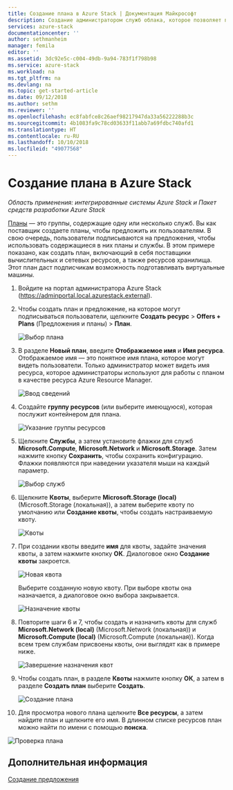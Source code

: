 ```yaml
---
title: Создание плана в Azure Stack | Документация Майкрософт
description: Создание администратором служб облака, которое позволяет подписчикам подготавливать виртуальные машины.
services: azure-stack
documentationcenter: ''
author: sethmanheim
manager: femila
editor: ''
ms.assetid: 3dc92e5c-c004-49db-9a94-783f1f798b98
ms.service: azure-stack
ms.workload: na
ms.tgt_pltfrm: na
ms.devlang: na
ms.topic: get-started-article
ms.date: 09/12/2018
ms.author: sethm
ms.reviewer: ''
ms.openlocfilehash: ec8fabfce8c26aef98217947da33a56222288b3c
ms.sourcegitcommit: 4b1083fa9c78cd03633f11abb7a69fdbc740afd1
ms.translationtype: HT
ms.contentlocale: ru-RU
ms.lasthandoff: 10/10/2018
ms.locfileid: "49077568"
---
```

# <a name="create-a-plan-in-azure-stack"></a>Создание плана в Azure Stack

*Область применения: интегрированные системы Azure Stack и Пакет средств разработки Azure Stack*

[Планы](azure-stack-key-features.md) — это группы, содержащие одну или несколько служб. Вы как поставщик создаете планы, чтобы предложить их пользователям. В свою очередь, пользователи подписываются на предложения, чтобы использовать содержащиеся в них планы и службы. В этом примере показано, как создать план, включающий в себя поставщики вычислительных и сетевых ресурсов, а также ресурсов хранилища. Этот план даст подписчикам возможность подготавливать виртуальные машины.

1. Войдите на портал администратора Azure Stack (https://adminportal.local.azurestack.external).

2. Чтобы создать план и предложение, на которое могут подписываться пользователи, щелкните **Создать ресурс** > **Offers + Plans** (Предложения и планы) > **План**.
  
   ![Выбор плана](media/azure-stack-create-plan/select-plan.png)

3. В разделе **Новый план**, введите **Отображаемое имя** и **Имя ресурса**. Отображаемое имя — это понятное имя плана, которое могут видеть пользователи. Только администратор может видеть имя ресурса, которое администраторы используют для работы с планом в качестве ресурса Azure Resource Manager.

   ![Ввод сведений](media/azure-stack-create-plan/plan-name.png)

4. Создайте **группу ресурсов** (или выберите имеющуюся), которая послужит контейнером для плана.

   ![Указание группы ресурсов](media/azure-stack-create-plan/resource-group.png)

5. Щелкните **Службы**, а затем установите флажки для служб **Microsoft.Compute**, **Microsoft.Network** и **Microsoft.Storage**. Затем нажмите кнопку **Сохранить**, чтобы сохранить конфигурацию. Флажки появляются при наведении указателя мыши на каждый параметр.
  
   ![Выбор служб](media/azure-stack-create-plan/services.png)

6. Щелкните **Квоты**, выберите **Microsoft.Storage (local)** (Microsoft.Storage (локальная)), а затем выберите квоту по умолчанию или **Создание квоты**, чтобы создать настраиваемую квоту.
  
   ![Квоты](media/azure-stack-create-plan/quotas.png)

7. При создании квоты введите **имя** для квоты, задайте значения квоты, а затем нажмите кнопку **ОК**. Диалоговое окно **Создание квоты** закроется.

   ![Новая квота](media/azure-stack-create-plan/new-quota.png)

   Выберите созданную новую квоту. При выборе квоты она назначается, а диалоговое окно выбора закрывается.
  
   ![Назначение квоты](media/azure-stack-create-plan/assign-quota.png)

8. Повторите шаги 6 и 7, чтобы создать и назначить квоты для служб **Microsoft.Network (local)** (Microsoft.Network (локальная)) и **Microsoft.Compute (local)** (Microsoft.Compute (локальная)). Когда всем трем службам присвоены квоты, они выглядят как в примере ниже.

   ![Завершение назначения квот](media/azure-stack-create-plan/all-quotas-assigned.png)

9. Чтобы создать план, в разделе **Квоты** нажмите кнопку **ОК**, а затем в разделе **Создать план** выберите **Создать**.

    ![Создание плана](media/azure-stack-create-plan/create.png)

10. Для просмотра нового плана щелкните **Все ресурсы**, а затем найдите план и щелкните его имя. В длинном списке ресурсов план можно найти по имени с помощью **поиска**.

   ![Проверка плана](media/azure-stack-create-plan/plan-overview.png)

## <a name="next-steps"></a>Дополнительная информация

[Создание предложения](azure-stack-create-offer.md)
